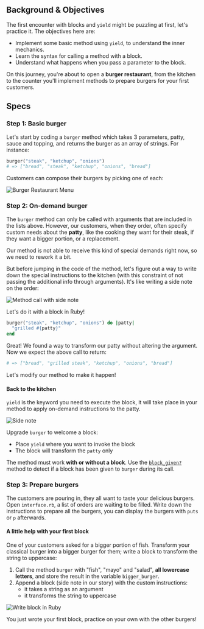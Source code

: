 ## Background & Objectives

The first encounter with blocks and `yield` might be puzzling at first, let's practice it. The objectives here are:
- Implement some basic method using `yield`, to understand the inner mechanics.
- Learn the syntax for calling a method with a block.
- Understand what happens when you pass a parameter to the block.

On this journey, you're about to open a **burger restaurant**, from the kitchen to the counter you'll implement methods to prepare burgers for your first customers.

## Specs

### Step 1: Basic burger

Let's start by coding a `burger` method which takes 3 parameters, patty, sauce and topping, and returns the burger as an array of strings. For instance:

```ruby
burger("steak", "ketchup", "onions")
# => ["bread", "steak", "ketchup", "onions", "bread"]
```

Customers can compose their burgers by picking one of each:

![Burger Restaurant Menu](https://raw.githubusercontent.com/lewagon/fullstack-images/master/ruby/burger-restaurant-menu.svg?sanitize=true)

### Step 2: On-demand burger

The `burger` method can only be called with arguments that are included in the lists above. However, our customers, when they order, often specify custom needs about the **patty**, like the cooking they want for their steak, if they want a bigger portion, or a replacement.

Our method is not able to receive this kind of special demands right now, so we need to rework it a bit.

But before jumping in the code of the method, let's figure out a way to write down the special instructions to the kitchen (with this constraint of not passing the additional info through arguments). It's like writing a side note on the order:

![Method call with side note](https://raw.githubusercontent.com/lewagon/fullstack-images/master/ruby/burger-restaurant-method.svg?sanitize=true)

Let's do it with a block in Ruby!

```ruby
burger("steak", "ketchup", "onions") do |patty|
  "grilled #{patty}"
end
```

Great! We found a way to transform our patty without altering the argument. Now we expect the above call to return:

```ruby
# => ["bread", "grilled steak", "ketchup", "onions", "bread"]
```

Let's modify our method to make it happen!

#### Back to the kitchen

`yield` is the keyword you need to execute the block, it will take place in your method to apply on-demand instructions to the patty.

![Side note](https://raw.githubusercontent.com/lewagon/fullstack-images/master/ruby/burger-restaurant-yield.svg?sanitize=true)

Upgrade `burger` to welcome a block:
- Place `yield` where you want to invoke the block
- The block will transform the `patty` only

The method must work **with or without a block**. Use the [`block_given?`](https://ruby-doc.org/core-2.7.0/Kernel.html#method-i-block_given-3F) method to detect if a block has been given to `burger` during its call.

### Step 3: Prepare burgers

The customers are pouring in, they all want to taste your delicious burgers.
Open `interface.rb`, a list of orders are waiting to be filled. Write down the instructions to prepare all the burgers, you can display the burgers with `puts` or `p` afterwards.

#### A little help with your first block

One of your customers asked for a bigger portion of fish. Transform your classical burger into a bigger burger for them; write a block to transform the string to uppercase:
 1. Call the method `burger` with "fish", "mayo" and "salad", **all lowercase letters**, and store the result in the variable `bigger_burger`.
 2. Append a block (side note in our story) with the custom instructions:
 	- it takes a string as an argument
 	- it transforms the string to uppercase

![Write block in Ruby](https://raw.githubusercontent.com/lewagon/fullstack-images/master/ruby/burger-restaurant-syntax.svg?sanitize=true)

You just wrote your first block, practice on your own with the other burgers!
